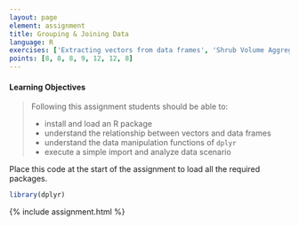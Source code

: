 ```yaml
---
layout: page
element: assignment
title: Grouping & Joining Data
language: R
exercises: ['Extracting vectors from data frames', 'Shrub Volume Aggregation', 'Shrub Volume Join', 'Portal Data Aggregation', 'Fix the Code', 'Portal Data Joins', 'Building data frames from vectors']
points: [8, 8, 8, 9, 12, 12, 8]
---
```


#### Learning Objectives

> Following this assignment students should be able to:
>
> - install and load an R package
> - understand the relationship between vectors and data frames
> - understand the data manipulation functions of `dplyr`
> - execute a simple import and analyze data scenario


Place this code at the start of the assignment to load all the required packages.

```r
library(dplyr)
```

{% include assignment.html %}
